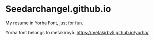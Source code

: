 # Seedarchangel.github.io
My resume in Yorha Font, just for fun.

Yorha font belongs to metakirby5. https://metakirby5.github.io/yorha/

